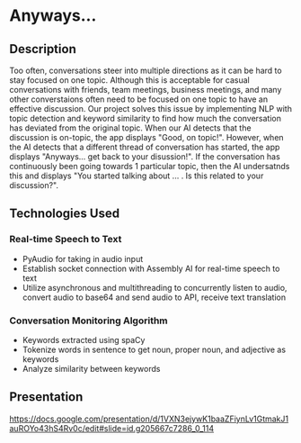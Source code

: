 # Anyways...

## Description

Too often, conversations steer into multiple directions as it can be hard to stay focused on one topic. Although this is acceptable for casual conversations with friends, team meetings, business meetings, and many other converstaions often need to be focused on one topic to have an effective discussion. Our project solves this issue by implementing NLP with topic detection and keyword similarity to find how much the conversation has deviated from the original topic. When our AI detects that the discussion is on-topic, the app displays "Good, on topic!". However, when the AI detects that a different thread of conversation has started, the app displays "Anyways... get back to your disussion!". If the conversation has continuously been going towards 1 particular topic, then the AI undersatnds this and displays "You started talking about ... . Is this related to your discussion?".


## Technologies Used

### Real-time Speech to Text
- PyAudio for taking in audio input
- Establish socket connection with Assembly AI for real-time speech to text
- Utilize asynchronous and multithreading to concurrently listen to audio, convert audio to base64 and send audio to API, receive text translation

### Conversation Monitoring Algorithm
- Keywords extracted using spaCy
- Tokenize words in sentence to get noun, proper noun, and adjective as keywords
- Analyze similarity between keywords


## Presentation
https://docs.google.com/presentation/d/1VXN3ejywK1baaZFiynLv1GtmakJ1auROYo43hS4Rv0c/edit#slide=id.g205667c7286_0_114
